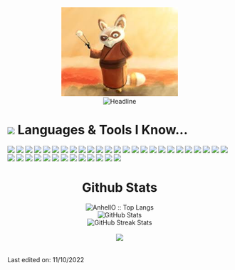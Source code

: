 <div>
    <div align=center>
        <!-- <img src="https://raw.githubusercontent.com/sheriff-rango/sheriff-rango/main/Photo.png" alt="MASTER SHIFU" height="200"> -->
        <img src="https://raw.githubusercontent.com/sheriff-rango/sheriff-rango/main/Avatar.jpg" alt="GitHub Octocat Drinking a Cup of Coffee" height="200">
        <!-- <img src="https://raw.githubusercontent.com/AhmedFathyDev/AhmedFathyDev/main/GitHub.png" alt="GitHub Octocat Drinking a Cup of Coffee" height="200"> -->
    </div>
    <div align=center>
        <img src="https://readme-typing-svg.herokuapp.com?color=%236FDA44&size=32&center=true&vCenter=true&width=600&height=50&lines=Blockchain+Developer;React+Expert;Problem+Solver;Freelancer;Open-Source+Enthusiast" alt="Headline" />
    </div>
    </div>
    <div>
      <h1><img src="https://media.giphy.com/media/ObNTw8Uzwy6KQ/giphy.gif" width="30px">&nbsp;Languages & Tools I Know...</h1>
      <img height="30" src="https://img.shields.io/badge/html5-%23E34F26.svg?style=for-the-badge&logo=html5&logoColor=white">
      <img height="30" src="https://img.shields.io/badge/css3-%231572B6.svg?style=for-the-badge&logo=css3&logoColor=white">
      <img height="30" src="https://img.shields.io/badge/SASS-hotpink.svg?style=for-the-badge&logo=SASS&logoColor=white">
      <img height="30" src="https://img.shields.io/badge/javascript-%23323330.svg?style=for-the-badge&logo=javascript&logoColor=%23F7DF1E">
      <img height="30" src="https://img.shields.io/badge/typescript-%23007ACC.svg?style=for-the-badge&logo=typescript&logoColor=white">
      <img height="30" src="https://img.shields.io/badge/node.js-6DA55F?style=for-the-badge&logo=node.js&logoColor=white">
      <img height="30" src="https://img.shields.io/badge/react-%2320232a.svg?style=for-the-badge&logo=react&logoColor=%2361DAFB">
      <img height="30" src="https://img.shields.io/badge/angular.js-%23E23237.svg?style=for-the-badge&logo=angularjs&logoColor=white">
      <img height="30" src="https://img.shields.io/badge/styled--components-DB7093?style=for-the-badge&logo=styled-components&logoColor=white">
      <img height="30" src="https://img.shields.io/badge/jquery-%230769AD.svg?style=for-the-badge&logo=jquery&logoColor=white">
      <img height="30" src="https://img.shields.io/badge/MUI-%230081CB.svg?style=for-the-badge&logo=mui&logoColor=white">
      <img height="30" src="https://img.shields.io/badge/tailwindcss-%2338B2AC.svg?style=for-the-badge&logo=tailwind-css&logoColor=white">
      <img height="30" src="https://img.shields.io/badge/express.js-%23404d59.svg?style=for-the-badge&logo=express&logoColor=%2361DAFB">
      <img height="30" src="https://img.shields.io/badge/nestjs-%23E0234E.svg?style=for-the-badge&logo=nestjs&logoColor=white">
      <img height="30" src="https://img.shields.io/badge/MongoDB-%234ea94b.svg?style=for-the-badge&logo=mongodb&logoColor=white">
      <img height="30" src="https://img.shields.io/badge/postgres-%23316192.svg?style=for-the-badge&logo=postgresql&logoColor=white">
      <img height="30" src="https://img.shields.io/badge/-Swagger-%23Clojure?style=for-the-badge&logo=swagger&logoColor=white">
      <img height="30" src="https://img.shields.io/badge/git-%23F05033.svg?style=for-the-badge&logo=git&logoColor=white">
      <img height="30" src="https://img.shields.io/badge/c-%2300599C.svg?style=for-the-badge&logo=c&logoColor=white">
      <img height="30" src="https://img.shields.io/badge/c%23-%23239120.svg?style=for-the-badge&logo=c-sharp&logoColor=white">
      <img height="30" src="https://img.shields.io/badge/rust-%23000000.svg?style=for-the-badge&logo=rust&logoColor=white">
      <img height="30" src="https://img.shields.io/badge/Solidity-%23363636.svg?style=for-the-badge&logo=solidity&logoColor=white">
      <img height="30" src="https://img.shields.io/badge/Ethereum-3C3C3D?style=for-the-badge&logo=Ethereum&logoColor=white">
      <img height="30" src="https://img.shields.io/badge/Binance-FCD535?style=for-the-badge&logo=binance&logoColor=white">
      <img height="30" src="https://img.shields.io/badge/tether-168363?style=for-the-badge&logo=tether&logoColor=white">
      <img height="30" src="https://img.shields.io/badge/github%20actions-%232671E5.svg?style=for-the-badge&logo=githubactions&logoColor=white">
      <img height="30" src="https://img.shields.io/badge/firebase-%23039BE5.svg?style=for-the-badge&logo=firebase">
      <img height="30" src="https://img.shields.io/badge/heroku-%23430098.svg?style=for-the-badge&logo=heroku&logoColor=white">
      <img height="30" src="https://img.shields.io/badge/adobe%20photoshop-%2331A8FF.svg?style=for-the-badge&logo=adobe%20photoshop&logoColor=white">
      <img height="30" src="https://img.shields.io/badge/figma-%23F24E1E.svg?style=for-the-badge&logo=figma&logoColor=white">
      <img height="30" src="https://img.shields.io/badge/-Storybook-FF4785?style=for-the-badge&logo=storybook&logoColor=white">
      <img height="30" src="https://img.shields.io/badge/CodePen-white?style=for-the-badge&logo=codepen&logoColor=black">
      <img height="30" src="https://img.shields.io/badge/Codesandbox-040404?style=for-the-badge&logo=codesandbox&logoColor=DBDBDB">
      <img height="30" src="https://img.shields.io/badge/sublime_text-%23575757.svg?style=for-the-badge&logo=sublime-text&logoColor=important">
      <img height="30" src="https://img.shields.io/badge/Visual%20Studio%20Code-0078d7.svg?style=for-the-badge&logo=visual-studio-code&logoColor=white">
      <img height="30" src="https://img.shields.io/badge/ESLint-4B3263?style=for-the-badge&logo=eslint&logoColor=white">
      <img height="30" src="https://img.shields.io/badge/Postman-FF6C37?style=for-the-badge&logo=postman&logoColor=white">
      <img height="30" src="https://img.shields.io/badge/Trello-%23026AA7.svg?style=for-the-badge&logo=Trello&logoColor=white">
    </div>
    <div align=center>
        <h1>Github Stats</h1>
        <img src="https://github-readme-stats.vercel.app/api/top-langs/?username=sheriff-rango&langs_count=10&bg_color=30,DD4814,7432FF&title_color=6FDA44&text_color=FFFFFF&&theme=dark&layout=compact" alt="AnhellO :: Top Langs" />
        <br>
        <img src="https://github-readme-stats.vercel.app/api?username=sheriff-rango&title_color=6FDA44&bg_color=30,DD4814,7432FF&text_color=FFFFFF&show_icons=true&icon_color=6FDA44&include_all_commits=true&count_private=true&theme=dark" alt="GitHub Stats" height="200" />
        <br>
        <!--
        <img src="https://github-readme-stats.vercel.app/api/top-langs?username=ahmedfathydev&layout=compact&title_color=6FDA44&text_color=FFFFFF&theme=dark" alt="GitHub Most Used Languages" height="200" />
        <br>
        -->
        <img src="https://github-readme-streak-stats.herokuapp.com/?user=sheriff-rango&theme=jolly&background=7432FF&date_format=j%20M%5B%20Y%5D&currStreakLabel=6FDA44&fire=6FDA44&ring=6FDA44" alt="GitHub Streak Stats" height="200" />
        <br>
        <br>
        <img src="https://github-profile-trophy.vercel.app/?username=sheriff-rango&column=6&title=Stars,Followers,Commit,Issues,PullRequest,Repo&theme=nord">
        <br>
        <br>
    </div>
</div>

<!-- ## [![trophy](https://github-profile-trophy.vercel.app/?username=sheriff-rango&column=4)](https://github.com/ryo-ma/github-profile-trophy) -->

Last edited on: 11/10/2022
